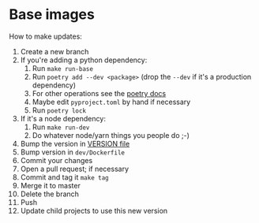 
Base images
===========

How to make updates:

1. Create a new branch
1. If you're adding a python dependency:
    1.  Run `make run-base`
    1. Run `poetry add --dev <package>` (drop the `--dev` if it's a production
       dependency) 
    1. For other operations see the
       [poetry docs](https://poetry.eustace.io/docs/)
    1. Maybe edit `pyproject.toml` by hand if necessary
    1. Run `poetry lock`
1. If it's a node dependency:
    1. Run `make run-dev` 
    1. Do whatever node/yarn things you people do ;-)
1. Bump the version in [VERSION file](VERSION)
1. Bump version in `dev/Dockerfile`
1. Commit your changes
1. Open a pull request; if necessary
1. Commit and tag it `make tag`
1. Merge it to master
1. Delete the branch
1. Push
1. Update child projects to use this new version
